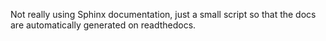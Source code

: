 Not really using Sphinx documentation, just a small script so that the docs
are automatically generated on readthedocs.
